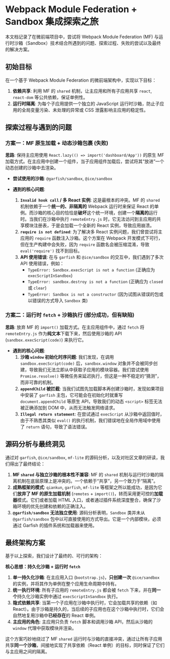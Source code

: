 # Webpack Module Federation + Sandbox 集成探索之旅

本文档记录了在微前端项目中，尝试将 Webpack Module Federation (MF) 与运行时沙箱（Sandbox）技术结合所遇到的问题、探索过程、失败的尝试以及最终的解决方案。

## 初始目标

在一个基于 Webpack Module Federation 的微前端架构中，实现以下目标：
1.  **依赖共享**: 利用 MF 的 `shared` 机制，让主应用和所有子应用共享 `react`, `react-dom` 等公共依赖，保证单例性。
2.  **运行时隔离**: 为每个子应用提供一个独立的 JavaScript 运行时沙箱，防止子应用的全局变量污染、未处理的异常或 CSS 泄露影响主应用的稳定性。

## 探索过程与遇到的问题

### 方案一：MF 原生加载 + 动态沙箱包裹 (失败)

**思路**: 保持主应用使用 `React.lazy(() => import('dashboard/App'))` 的原生 MF 加载方式。在主应用中创建一个组件，当子应用组件加载后，尝试将其“放进”一个动态创建的沙箱中去渲染。

- **尝试使用的沙箱**: `@garfish/sandbox`, `@ice/sandbox`

- **遇到的核心问题**:
    1.  **`Invalid hook call` / 多 React 实例**: 这是最根本的冲突。MF 的 `shared` 机制依赖于一个**统一的、非隔离的** Webpack 运行时来保证 React 的单例。而沙箱的核心目的恰恰是**破坏**这个统一环境，创建一个**隔离的**运行时。当我们在沙箱中执行 `remoteEntry.js` 时，它无法访问到主应用的共享模块注册表，于是会加载一个全新的 React 实例，导致应用崩溃。
    2.  **`require is not defined`**: 为了解决多 React 实例问题，我们曾尝试将主应用的 `require` 函数注入沙箱。这个方案在 Webpack 开发模式下可行，但在生产构建中会失败，因为 `require` 函数名会被压缩混淆，导致 `eval('require')` 找不到目标。
    3.  **API 使用错误**: 在与 `garfish` 和 `@ice/sandbox` 的交互中，我们遇到了多次 API 使用错误，例如：
        - `TypeError: Sandbox.execScript is not a function` (正确应为 `execScriptInSandbox`)
        - `TypeError: sandbox.destroy is not a function` (正确应为 `closed` 或 `clear`)
        - `TypeError: Sandbox is not a constructor` (因为试图从错误的包或以错误的方式导入 `Sandbox` 类)

### 方案二：运行时 `fetch` + 沙箱执行 (部分成功，但有缺陷)

**思路**: 放弃 MF 的 `import()` 加载方式。在主应用组件中，通过 `fetch` 将 `remoteEntry.js` 作为**纯文本**下载下来，然后使用沙箱的 API (`sandbox.execScript(code)`) 来执行它。

- **遇到的核心问题**:
    1.  **沙箱 `window` 初始化时序问题**: 我们发现，在调用 `sandbox.execScript(code)` 后，`sandbox.window` 对象并不会被同步创建，导致我们无法立即从中获取子应用的模块容器。我们尝试使用 `Promise.resolve()` 等微任务来延迟执行，但这是一种不稳定的“猜测”，而非可靠的机制。
    2.  **`appendChild` 被拦截**: 当我们试图先加载脚本再创建沙箱时，发现如果项目中安装了 `garfish` 主包，它可能会在初始化时就重写 `document.appendChild` 等原生 API，导致我们的动态 `<script>` 标签无法被正确添加到 DOM 中，从而无法触发网络请求。
    3.  **`Illegal return statement`**: 在尝试通过 `execScript` 从沙箱中返回值时，由于不熟悉其类似 `eval()` 的执行机制，我们错误地在全局作用域中使用了 `return` 语句，导致了语法错误。

## 源码分析与最终洞见

通过对 `garfish`, `@ice/sandbox`, `mf-lite` 的源码分析，以及对社区文章的研读，我们得出了最终结论：

1.  **MF `shared` 与独立沙箱的根本性不兼容**: MF 的 `shared` 机制与运行时沙箱的隔离机制在底层原理上是冲突的。一个依赖于“共享”，另一个致力于“隔离”。
2.  **成熟框架的模式**: `qiankun`, `garfish`, `mf-lite` 等框架之所以能成功，是因为它们**放弃了 MF 的原生加载机制** (`remotes` + `import()`)，转而采用更可控的**加载器**模式。它们或者加载 HTML 入口，或者通过插件系统深度整合，确保了沙箱环境的优先创建和依赖的正确注入。
3.  **`@garfish/sandbox` 无法独立使用**: 源码分析表明，`Sandbox` 类并未从 `@garfish/sandbox` 包中以可直接使用的方式导出。它是一个内部模块，必须通过 Garfish 的插件系统和加载器来使用。

## 最终架构方案

基于以上探索，我们设计了最终的、可行的架构：

**核心思想：持久化沙箱 + 运行时 `fetch`**

1.  **单一持久化沙箱**: 在主应用入口 (`bootstrap.js`)，**只创建一次** `@ice/sandbox` 的实例，并将其作为单例在整个应用生命周期中持有。
2.  **统一执行环境**: 所有子应用的 `remoteEntry.js` 都会被 `fetch` 下来，并在**同一个**持久化沙箱实例中通过 `execScriptInSandbox` 执行。
3.  **隐式依赖共享**: 当第一个子应用在沙箱中执行时，它会加载共享的依赖（如 React）。由于沙箱是持久的，当后续的子应用也在这个沙箱中执行时，它们会自然地复用沙箱中**已经存在**的 React 单例。
4.  **主应用的角色**: 主应用只负责 `fetch` 脚本和调用沙箱 API，然后从沙箱的 `window` 代理中获取模块并渲染。

这个方案巧妙地绕过了 MF `shared` 运行时与沙箱的直接冲突，通过让所有子应用共享**同一个沙箱**，间接地实现了共享依赖（React 单例）的目标，同时保证了它们与主应用之间的隔离。
